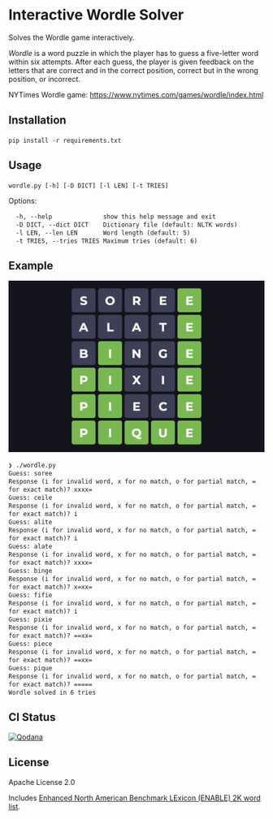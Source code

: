 # Interactive Wordle Solver

Solves the Wordle game interactively. 

_Wordle_ is a word puzzle in which the player has to guess a five-letter word within six attempts. After each guess, the player is given feedback on the letters that are correct and in the correct position, correct but in the wrong position, or incorrect.

NYTimes Wordle game: https://www.nytimes.com/games/wordle/index.html

## Installation
`pip install -r requirements.txt`

## Usage

`wordle.py [-h] [-D DICT] [-l LEN] [-t TRIES]`

Options:
```
  -h, --help              show this help message and exit
  -D DICT, --dict DICT    Dictionary file (default: NLTK words)
  -l LEN, --len LEN       Word length (default: 5)
  -t TRIES, --tries TRIES Maximum tries (default: 6)
```

## Example
![Example Wordle game](./wordlegame.png)
```
❯ ./wordle.py
Guess: soree
Response (i for invalid word, x for no match, o for partial match, = for exact match)? xxxx=
Guess: ceile
Response (i for invalid word, x for no match, o for partial match, = for exact match)? i
Guess: alite
Response (i for invalid word, x for no match, o for partial match, = for exact match)? i
Guess: alate
Response (i for invalid word, x for no match, o for partial match, = for exact match)? xxxx=
Guess: binge
Response (i for invalid word, x for no match, o for partial match, = for exact match)? x=xx=
Guess: fifie
Response (i for invalid word, x for no match, o for partial match, = for exact match)? i
Guess: pixie
Response (i for invalid word, x for no match, o for partial match, = for exact match)? ==xx=
Guess: piece
Response (i for invalid word, x for no match, o for partial match, = for exact match)? ==xx=
Guess: pique
Response (i for invalid word, x for no match, o for partial match, = for exact match)? =====
Wordle solved in 6 tries
```

## CI Status

[![Qodana](https://github.com/arunkv/wordle/actions/workflows/qodana_code_quality.yml/badge.svg)](https://github.com/arunkv/wordle/actions/workflows/qodana_code_quality.yml)

## License

Apache License 2.0

Includes [Enhanced North American Benchmark LExicon (ENABLE) 2K word list](http://wiki.puzzlers.org/dokuwiki/doku.php?id=solving:wordlists:about:enable_readme).